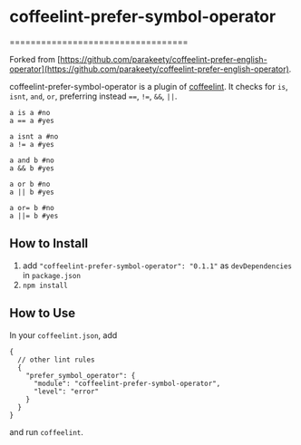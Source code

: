 # coffeelint-prefer-symbol-operator
==================================

Forked from [https://github.com/parakeety/coffeelint-prefer-english-operator](https://github.com/parakeety/coffeelint-prefer-english-operator).

coffeelint-prefer-symbol-operator is a plugin of [coffeelint](http://www.coffeelint.org/). It checks for `is`, `isnt`, `and`, `or`, preferring instead `==`, `!=`, `&&`, `||`.

```
a is a #no
a == a #yes

a isnt a #no
a != a #yes

a and b #no
a && b #yes

a or b #no
a || b #yes

a or= b #no
a ||= b #yes

```

## How to Install

1. add `"coffeelint-prefer-symbol-operator": "0.1.1"` as `devDependencies` in `package.json`
2. `npm install`

## How to Use

In your `coffeelint.json`, add

```
{
  // other lint rules
  {
    "prefer_symbol_operator": {
      "module": "coffeelint-prefer-symbol-operator",
      "level": "error"
    }
  }
}
```

and run `coffeelint`.
